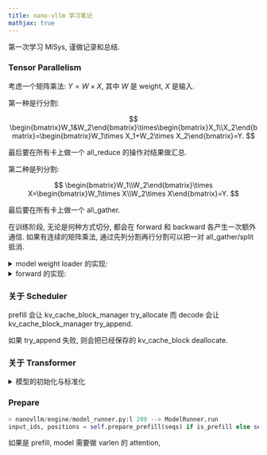 ```yaml
---
title: nano-vllm 学习笔记
mathjax: true
---
```


第一次学习 MlSys, 谨做记录和总结.

### Tensor Parallelism

考虑一个矩阵乘法: $Y=W\times X$, 其中 $W$ 是 weight, $X$ 是输入.

第一种是行分割:

$$
\begin{bmatrix}W_1&W_2\end{bmatrix}\times\begin{bmatrix}X_1\\X_2\end{bmatrix}=\begin{bmatrix}W_1\times X_1+W_2\times X_2\end{bmatrix}=Y.
$$

最后要在所有卡上做一个 all_reduce 的操作对结果做汇总.

第二种是列分割:

$$
\begin{bmatrix}W_1\\W_2\end{bmatrix}\times X=\begin{bmatrix}W_1\times X\\W_2\times X\end{bmatrix}=Y.
$$

最后要在所有卡上做一个 all_gather.

在训练阶段, 无论是何种方式切分, 都会在 forward 和 backward 各产生一次额外通信. 如果有连续的矩阵乘法, 通过先列分割再行分割可以把一对 all_gather/split 抵消.

<details>
  <summary>model weight loader 的实现:</summary>

```python
> nanovllm/engine/model_runner.py:l 32 --> ModelRunner.__init__
load_model(self.model, config.model)

> nanovllm/utils/loader.py:def load_model
def load_model(model: nn.Module, path: str):
    packed_modules_mapping = getattr(model, "packed_modules_mapping", {})
    for file in glob(os.path.join(path, "*.safetensors")):
        with safe_open(file, "pt", "cpu") as f:
            for weight_name in f.keys():
                for k in packed_modules_mapping:
                    if k in weight_name:
                        v, shard_id = packed_modules_mapping[k]
                        param_name = weight_name.replace(k, v)
                        param = model.get_parameter(param_name)
                        weight_loader = getattr(param, "weight_loader")
                        weight_loader(param, f.get_tensor(weight_name), shard_id)
                        break
                else:
                    param = model.get_parameter(weight_name)
                    weight_loader = getattr(param, "weight_loader", default_weight_loader)
                    weight_loader(param, f.get_tensor(weight_name))

> nanovllm/models/qwen3.py:l 185 --> Qwen3ForCausalLM
packed_modules_mapping = {
    "q_proj": ("qkv_proj", "q"),
    "k_proj": ("qkv_proj", "k"),
    "v_proj": ("qkv_proj", "v"),
    "gate_proj": ("gate_up_proj", 0),
    "up_proj": ("gate_up_proj", 1),
}

> nanovllm/models/qwen3.py:l 41 --> Qwen3Attention.__init__
self.qkv_proj = QKVParallelLinear(
    hidden_size,
    self.head_dim,
    self.total_num_heads,
    self.total_num_kv_heads,
    bias=qkv_bias,
)

> nanovllm/models/qwen3.py:l 97 --> Qwen3MLP.__init__
self.gate_up_proj = MergedColumnParallelLinear(
    hidden_size,
    [intermediate_size] * 2,
    bias=False,
)

> nanovllm/layers/linear.py:def QKVParallelLinear.weight_loader
def weight_loader(self, param: nn.Parameter, loaded_weight: torch.Tensor, loaded_shard_id: str):
    param_data = param.data
    assert loaded_shard_id in ["q", "k", "v"]
    if loaded_shard_id == "q":
        shard_size = self.num_heads * self.head_size
        shard_offset = 0
    elif loaded_shard_id == "k":
        shard_size = self.num_kv_heads * self.head_size
        shard_offset = self.num_heads * self.head_size
    else:
        shard_size = self.num_kv_heads * self.head_size
        shard_offset = self.num_heads * self.head_size + self.num_kv_heads * self.head_size
    param_data = param_data.narrow(self.tp_dim, shard_offset, shard_size)
    loaded_weight = loaded_weight.chunk(self.tp_size, self.tp_dim)[self.tp_rank]
    param_data.copy_(loaded_weight)

> nanovllm/layers/linear.py:l 23 --> LinearBase.__init__
self.tp_dim = tp_dim
self.tp_rank = dist.get_rank()
self.tp_size = dist.get_world_size()
```

</details>

<details>
  <summary>forward 的实现:</summary>

Embedding:

```python
> nanovllm/layers/embed_head.py:l 35 --> VocabParallelEmbedding.forward
def forward(self, x: torch.Tensor):
    if self.tp_size > 1:
        mask = (x >= self.vocab_start_idx) & (x < self.vocab_end_idx)
        x = mask * (x - self.vocab_start_idx)
    y = F.embedding(x, self.weight)
    if self.tp_size > 1:
        y = mask.unsqueeze(1) * y
        dist.all_reduce(y)
    return y
```

用 y = mask.unsqueeze(1) * y 把不属于本卡的归零,用 dist.all_reduce(y) 汇总.

在 Attention 之前, 每个卡都有完整的 embedding. 每个 Attention 都采用 Pre-Norm 归一化. 每个 Attention 在 num_heads 维度上做列切分, 进一步提高并行化程度. 叠加 QKNorm, 每一层都添加 RoPE. 最后的 attn_o MLP 是单层线性层, 采用行切分和 dist.all_reduce().

```python
> nanovllm/layers/linear.py:l 120 --> QKVParallelLinear.__init__
self.num_heads = divide(self.total_num_heads, tp_size)
self.num_kv_heads = divide(self.total_num_kv_heads, tp_size)

> nanovllm/layers/linear.py:def RowParallelLinear.forward
def forward(self, x: torch.Tensor) -> torch.Tensor:
    y = F.linear(x, self.weight, self.bias if self.tp_rank == 0 else None)
    if self.tp_size > 1:
        dist.all_reduce(y)
    return y
```

Attention 后的 MLP 是两层线性层, 激活函数是 SiLU, 元素之间独立, 线性层采用先列切分再行切分的方法减少一次通信.

</details>

### 关于 Scheduler

prefill 会让 kv_cache_block_manager try_allocate 而 decode 会让 kv_cache_block_manager try_append.

如果 try_append 失败, 则会把已经保存的 kv_cache_block deallocate.

### 关于 Transformer

<details>
  <summary>模型的初始化与标准化</summary>

用二阶矩来衡量输出的稳定性, 对于一个单层的无激活函数的全连接线性网络层来说 (假设输入 channel 数为 $m$ , 输出 channel 数为 $n$ ), 简单起见, 我们用零初始化 bias, 并且将 $w_{ij}$ 的均值也设为 $0$. 我们计算二阶矩:

$$
\mathbb{E}[y_j^2]=\mathbb{E}[(\sum_{i=1}w_{ij}x_i)^2]=\sum_{i_1,i_2}\mathbb{E}[w_{i_1,j}w_{i_2,j}]\mathbb{E}[x_{i_1}x_{i_2}]=\sum_{i}\mathbb{E}[x_i^2]\mathbb{E}[w_{i,j}^2]=m\mathbb{E}[w_{i,j}^2].
$$

所以为了使 $\mathbb{E}[y_j^2]$ 为 $1$, 那么 $\mathbb{E}[w_{i,j}^2]=\displaystyle\frac{1}{m}$, 这就是 LeCun 初始化.

如果考虑激活函数, 比如采用 relu, 那么可以假设有大概一般的输出 $y_j$ 被归零了, 从而初始化的方差为 $\displaystyle\frac{2}{m}$, 这就是专门针对 relu 网络的 He 初始化.

对于其他的激活函数, 有可能无论如何修改初始化都无法控制二阶矩, 这时需要"微调"激活函数.

以 sigmoid 为例, 假设我们依然以均值为 $0$, 方差为 $\displaystyle\frac{1}{m}$ 来初始化, 那么激活前的输出也是均值为 $0$, 方差为 $1$, 用标准正态分布估计 sigmoid 后的二阶矩:

$$
\int_{-\infty}^{\infty}\frac{1}{\sqrt{2\pi}}e^{-\frac{x^2}{2}}\frac{1}{(1+e^{-x})^2}dx\approx0.293379.
$$

``` mathematica
NIntegrate[1/Sqrt[2*Pi]*Exp[-x^2/2]*1/(1+Exp[-x])^2, {x, -Infinity, Infinity}]

0.293379
```

所以, 如果我们希望保持输出的二阶矩不变, 那么可以把输出结果除以 $\sqrt{0.293379}$.

2017 这篇论文 [Self-Normalizing Neural Networks](https://arxiv.org/abs/1706.02515) 提出了 SELU 激活函数, 其定义为

$$
\text{SELU}(x)=\lambda\begin{cases}x&x>0\\\alpha e^x-\alpha&x\le0\end{cases},
$$

其中 $\lambda \approx 1.0507, \alpha \approx 1.6733$. 论文中给出的 $\lambda, \alpha$ 的值可以使得标准正态分布经过 SELU 激活函数后, 均值和方差都不变. 只能算得上一种好的初始化方法.

``` mathematica
F[x_] = Exp[-x^2/2]/Sqrt[2*Pi];
Selu[x_] = Piecewise[{{\[Lambda]*x, x > 0}, {\[Lambda]*\[Alpha]*(Exp[x] - 1), x <= 0}}];
x1 = Integrate[F[x]*Selu[x], {x, -Infinity, Infinity}];
x2 = Integrate[F[x]*Selu[x]^2, {x, -Infinity, Infinity}];
N[Solve[{x1 == 0, x2 == 1}, {\[Lambda], \[Alpha]}], 20]

{{\[Lambda] -> -1.0507009873554804934, \[Alpha] -> 1.6732632423543772848}}
```

当然相比于这种"微调", 更直接的是各种 Normalization 方法, 通过直接计算当前数据的均值和方差来归一化, 而非预先估计积分. 虽然 Normalization 都包含 centering 和 scaling 两个步骤, 但越来越多的工作逐渐尝试去掉 centering 这一步, 甚至有些工作表明去掉 centering 反而能提升模型的性能.

比如 <a href="https://arxiv.org/abs/1910.07467">Root Mean Square Layer Normalization</a> 提出的 RMSNorm, 就表明相比 LayerNorm 更快且保持基本一致的效果.

类似地, 同样是 2019 年的文章, <a href="https://arxiv.org/abs/1912.04958">Analyzing and Improving the Image Quality of StyleGAN</a> 发现使用了 InstanceNorm 后图片会带有"水滴", 而保留 InstanceNorm 单去掉 centering 能改善这个现象, 这也为 centering 有可能带来负面影响提供了佐证.

关于残差连接 $x+F(x)$, 假设 $x$ 与 $F(x)$ 两者独立, 那么 $x+F(x)$ 的方差为 $\sigma_1^2+\sigma_2^2$, 会进一步放大方差, 一种朴素的方法是直接在残差相加之后加入 Normalization 操作:

$$
x_{t+1}=Norm(x_t+F(x_t)).
$$

这种 `Post Norm` 的结构, 是原版 Transformer 和 BERT 所采用的, 这种虽然稳定了正向传播的方差, 但是会削弱残差连接中的恒定项, 所以反而失去了残差易于训练的优点, 通常要 Warmup 并设置足够小的学习率才能收敛.

一个针对性的改进是 `Pre Norm`, 其形式为:

$$
x_{t+1}=x_t+F(Norm(x_t)).
$$

迭代展开后有:

$$
x_{t+1}=x_0+F_0(x_0)+F_1(x_1/\sqrt{2})+\dots+F_t(x_t/\sqrt{t+1}).
$$

至少每一个残差项都是平权的, 作用会相比 `Post Norm` 更大, 所以也更容易优化. 当然, 这样的输出方差会很大, 在预测层之前需要加一个 Normalization.

为什么 `Pre Norm` 的效果会不如 `Post Norm`? 回顾我们的迭代展开式, 每一项都是同一量级的, 因为有 $x_{t+1}=O(t+1)$, 当深度很深的时候, $x_{t+1}$ 与 $x_t$ 的相对差别是比较小的, 因此:

$$
F_{t-1}(Norm(x_{t-1}))+F_t(Norm(x_t))\approx F_{t-1}(Norm(x_{t-1}))+F_t(Norm(x_{t-1})).
$$

因此原本一个 $t-1$ 层模型的输出和 $t$ 输出的结果相加, 近似于一个更宽的 $t$ 层模型, 所以在 `Pre Norm` 中多层叠加的结果在更深的模型中是增加宽度而非增加深度, 层数越多, 层数越"虚".

</details>

### Prepare

```python
> nanovllm/engine/model_runner.py:l 209 --> ModelRunner.run
input_ids, positions = self.prepare_prefill(seqs) if is_prefill else self.prepare_decode(seqs)
```

如果是 prefill, model 需要做 varlen 的 attention,
